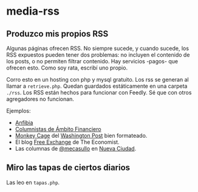 # media-rss

## Produzco mis propios RSS

Algunas páginas ofrecen RSS. No siempre sucede, y cuando sucede, los RSS expuestos pueden tener dos problemas: no incluyen el contenido de los posts, o no permiten filtrar contenido. Hay servicios -pagos- que ofrecen esto. Como soy rata, escribí uno propio.

Corro esto en un hosting con php y mysql gratuito. Los rss se generan al llamar a `retrieve.php`. Quedan guardados estáticamente en una carpeta `./rss`. Los RSS están hechos para funcionar con Feedly. Sé que con otros agregadores no funcionan.

Ejemplos:

* [Anfibia](http://pterosaurio.xp3.biz/media/rss/anfibia.rss)
* [Columnistas de Ámbito Financiero](http://pterosaurio.xp3.biz/media/rss/ambito.rss)
* [Monkey Cage](http://pterosaurio.xp3.biz/media/rss/monkeycage.rss) del [Washington Post](www.washingtonpost.com/blogs/monkey-cage/) bien formateado.
* El blog [Free Exchange](http://pterosaurio.xp3.biz/media/rss/econfreeexchange.rss) de The Economist.
* Las columnas de [@mecasullo](twitter.com/mecasullo) en [Nueva Ciudad](http://pterosaurio.xp3.biz/media/rss/nuevaciudad.rss).

## Miro las tapas de ciertos diarios

Las leo en `tapas.php`.
